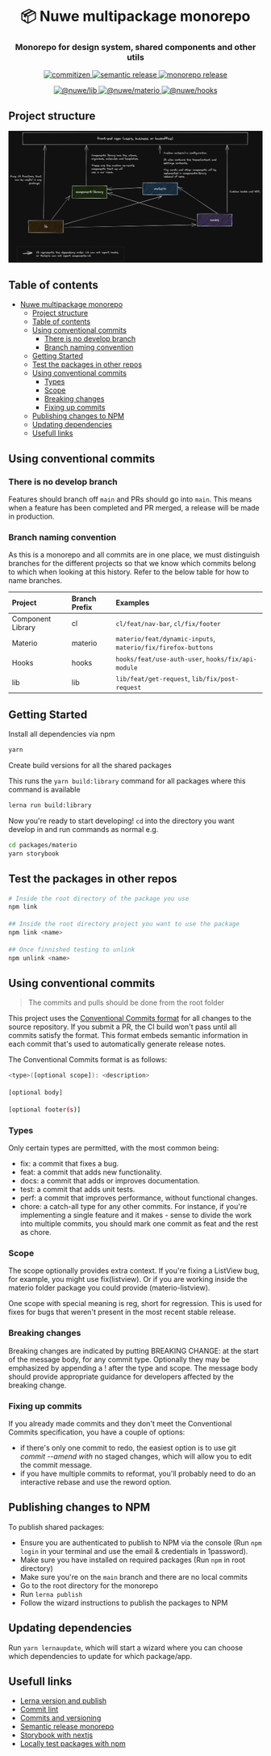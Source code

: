 <h1 align="center" style="border-bottom: none;">📦 Nuwe multipackage monorepo</h1>
<h3 align="center">Monorepo for design system, shared components and other utils</h3>

<p align="center">
  <a href="http://commitizen.github.io/cz-cli">
    <img alt="commitizen" src="https://img.shields.io/badge/commitizen-friendly-brightgreen.svg">
  </a>
  <a href="https://github.com/semantic-release/semantic-release">
    <img alt="semantic release" src="https://img.shields.io/badge/%20%20%F0%9F%93%A6%F0%9F%9A%80-semantic--release-e10079.svg">
  </a>
  <a href="https://github.com/nuwe-io/components-v2/actions/workflows/release.yml">
    <img alt="monorepo release" src="https://github.com/nuwe-io/components-v2/actions/workflows/release.yml/badge.svg">
  </a>
</p>

<p align="center">
  <a href="https://www.npmjs.com/package/@nuwe/lib">
    <img alt="@nuwe/lib" src="https://img.shields.io/npm/v/@nuwe/lib?color=brown&label=%40nuwe%2Flib&style=for-the-badge&logo=npm">
  </a>
  <a href="https://www.npmjs.com/package/@nuwe/materio">
    <img alt="@nuwe/materio" src="https://img.shields.io/npm/v/@nuwe/materio?color=blue&label=%40nuwe%2Fmaterio&style=for-the-badge&logo=npm">
  </a>
  <a href="https://www.npmjs.com/package/@nuwe/hooks">
    <img alt="@nuwe/hooks" src="https://img.shields.io/npm/v/@nuwe/hooks?color=blueviolet&label=%40nuwe%2Fhooks&style=for-the-badge&logo=npm">
  </a>
</p>

## Project structure

![Packages](./public/packages.png)

## Table of contents

- [Nuwe multipackage monorepo](#nuwe-multipackage-monorepo)
  - [Project structure](#project-structure)
  - [Table of contents](#table-of-contents)
  - [Using conventional commits](#using-conventional-commits)
    - [There is no develop branch](#there-is-no-develop-branch)
    - [Branch naming convention](#branch-naming-convention)
  - [Getting Started](#getting-started)
  - [Test the packages in other repos](#test-the-packages-in-other-repos)
  - [Using conventional commits](#using-conventional-commits-1)
    - [Types](#types)
    - [Scope](#scope)
    - [Breaking changes](#breaking-changes)
    - [Fixing up commits](#fixing-up-commits)
  - [Publishing changes to NPM](#publishing-changes-to-npm)
  - [Updating dependencies](#updating-dependencies)
  - [Usefull links](#usefull-links)

## Using conventional commits

### There is no develop branch

Features should branch off `main` and PRs should go into `main`. This means when a feature has been completed and PR merged, a release will be made in production.

### Branch naming convention

As this is a monorepo and all commits are in one place, we must distinguish branches for the different projects so that we know which commits belong to which when looking at this history. Refer to the below table for how to name branches.

| Project           | Branch Prefix | Examples                                                     |
| :---------------- | :------------ | :----------------------------------------------------------- |
| Component Library | cl            | `cl/feat/nav-bar`, `cl/fix/footer`                           |
| Materio           | materio       | `materio/feat/dynamic-inputs`, `materio/fix/firefox-buttons` |
| Hooks             | hooks         | `hooks/feat/use-auth-user`, `hooks/fix/api-module`           |
| lib               | lib           | `lib/feat/get-request`, `lib/fix/post-request`               |

## Getting Started

Install all dependencies via npm

```bash
yarn
```

Create build versions for all the shared packages

This runs the `yarn build:library` command for all packages where this command is available

```bash
lerna run build:library
```

Now you're ready to start developing! `cd` into the directory you want develop in and run commands as normal e.g.

```bash
cd packages/materio
yarn storybook
```

## Test the packages in other repos

```bash
# Inside the root directory of the package you use
npm link

## Inside the root directory project you want to use the package
npm link <name>

## Once finnished testing to unlink
npm unlink <name>
```

## Using conventional commits

> The commits and pulls should be done from the root folder

This project uses the [Conventional Commits format](https://www.conventionalcommits.org/en/v1.0.0/#summary) for all changes to the source repository. If you submit a PR, the CI build won't pass until all commits satisfy the format. This format embeds semantic information in each commit that's used to automatically generate release notes.

The Conventional Commits format is as follows:

```bash
<type>([optional scope]): <description>

[optional body]

[optional footer(s)]
```

### Types

Only certain types are permitted, with the most common being:

- fix: a commit that fixes a bug.
- feat: a commit that adds new functionality.
- docs: a commit that adds or improves documentation.
- test: a commit that adds unit tests.
- perf: a commit that improves performance, without functional changes.
- chore: a catch-all type for any other commits. For instance, if you're implementing a single feature and it makes - sense to divide the work into multiple commits, you should mark one commit as feat and the rest as chore.

### Scope

The scope optionally provides extra context. If you're fixing a ListView bug, for example, you might use fix(listview). Or if you are working inside the materio folder package you could provide (materio-listview).

One scope with special meaning is reg, short for regression. This is used for fixes for bugs that weren't present in the most recent stable release.

### Breaking changes

Breaking changes are indicated by putting BREAKING CHANGE: at the start of the message body, for any commit type. Optionally they may be emphasized by appending a ! after the type and scope. The message body should provide appropriate guidance for developers affected by the breaking change.

### Fixing up commits

If you already made commits and they don't meet the Conventional Commits specification, you have a couple of options:

- if there's only one commit to redo, the easiest option is to use git _commit --amend with_ no staged changes, which will allow you to edit the commit message.
- if you have multiple commits to reformat, you'll probably need to do an interactive rebase and use the reword option.

## Publishing changes to NPM

To publish shared packages:

- Ensure you are authenticated to publish to NPM via the console (Run `npm login` in your terminal and use the email & credentials in 1password).
- Make sure you have installed on required packages (Run `npm` in root directory)
- Make sure you're on the `main` branch and there are no local commits
- Go to the root directory for the monorepo
- Run `lerna publish`
- Follow the wizard instructions to publish the packages to NPM

## Updating dependencies

Run `yarn lernaupdate`, which will start a wizard where you can choose which dependencies to update for which package/app.

## Usefull links

- [Lerna version and publish](https://lerna.js.org/docs/features/version-and-publish)
- [Commit lint](https://github.com/conventional-changelog/commitlint)
- [Commits and versioning](https://levelup.gitconnected.com/improve-your-commits-and-versioning-in-javascript-56f72c0ab761)
- [Semantic release monorepo](https://github.com/pmowrer/semantic-release-monorepo)
- [Storybook with nextjs](https://itnext.io/nextjs-storybookjs-material-ui-jest-swr-fe2ff5cb9af8)
- [Locally test packages with npm](https://javascript.plainenglish.io/test-your-library-locally-with-npm-link-a5aa79d07270)

